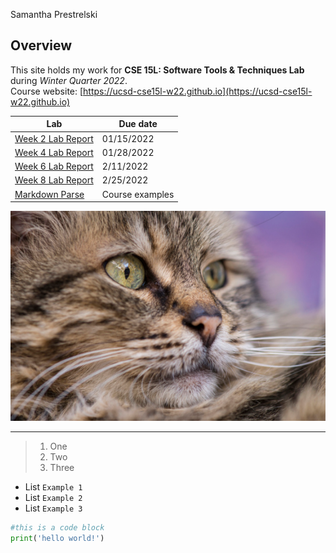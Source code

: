 Samantha Prestrelski

## Overview
This site holds my work for **CSE 15L: Software Tools & Techniques Lab** during *Winter Quarter 2022*.  
Course website: [https://ucsd-cse15l-w22.github.io](https://ucsd-cse15l-w22.github.io) 

| Lab  | Due date   |
|------------|------------|
|[Week 2 Lab Report](https://sprestrelski.github.io/cse15l-lab-reports/labs/week2labreport) | 01/15/2022 |
|[Week 4 Lab Report](https://sprestrelski.github.io/cse15l-lab-reports/labs/week4labreport) | 01/28/2022 |
|[Week 6 Lab Report](https://sprestrelski.github.io/cse15l-lab-reports/labs/lab-report-3-week-6) | 2/11/2022 |
|[Week 8 Lab Report](https://sprestrelski.github.io/cse15l-lab-reports/labs/lab-report-4-week-8) | 2/25/2022 |
|[Markdown Parse](https://github.com/sprestrelski/markdown-parse)| Course examples|

![cat](labs/images/cat.png)

---
> 1. One
> 2. Two
> 3. Three

* List `Example 1`
* List `Example 2`
* List `Example 3`

```python
#this is a code block
print('hello world!')
```